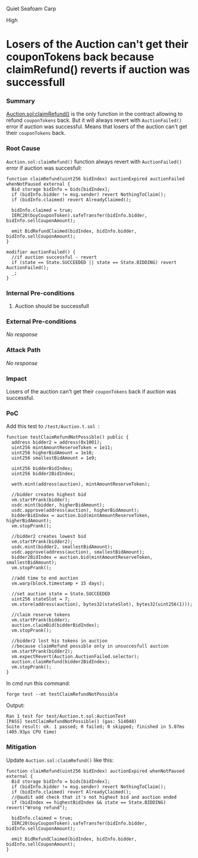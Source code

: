 Quiet Seafoam Carp

High

# Losers of the Auction can't get their couponTokens back because claimRefund() reverts if auction was successfull

### Summary

[Auction.sol:claimRefund()](https://github.com/sherlock-audit/2024-12-plaza-finance/blob/main/plaza-evm/src/Auction.sol#L367) is the only function in the contract allowing to refund `couponTokens` back. But it will always revert with `AuctionFailed()` error if auction was successful. Means that losers of the auction can't get their `couponTokens` back.

### Root Cause

`Auction.sol:claimRefund()` function always revert with `AuctionFailed()` error if auction was succesfull:
```Solidity
function claimRefund(uint256 bidIndex) auctionExpired auctionFailed whenNotPaused external {
  Bid storage bidInfo = bids[bidIndex];
  if (bidInfo.bidder != msg.sender) revert NothingToClaim();
  if (bidInfo.claimed) revert AlreadyClaimed();

  bidInfo.claimed = true;
  IERC20(buyCouponToken).safeTransfer(bidInfo.bidder, bidInfo.sellCouponAmount);

  emit BidRefundClaimed(bidIndex, bidInfo.bidder, bidInfo.sellCouponAmount);
}

modifier auctionFailed() {
  //if auction successful - revert
  if (state == State.SUCCEEDED || state == State.BIDDING) revert AuctionFailed();
  _;
}
```



### Internal Pre-conditions

1. Auction should be successfull 

### External Pre-conditions

_No response_

### Attack Path

_No response_

### Impact

Losers of the auction can't get their `couponTokens` back if auction was successful.

### PoC

Add this test to `/test/Auction.t.sol `:
```Solidity
function testClaimRefundNotPossible() public {
  address bidder2 = address(0x1001);
  uint256 mintAmountReserveToken = 1e11;
  uint256 higherBidAmount = 1e10;
  uint256 smallestBidAmount = 1e9;

  uint256 bidderBidIndex;
  uint256 bidder2BidIndex;

  weth.mint(address(auction), mintAmountReserveToken);

  //bidder creates highest bid
  vm.startPrank(bidder);
  usdc.mint(bidder, higherBidAmount);
  usdc.approve(address(auction), higherBidAmount);
  bidderBidIndex = auction.bid(mintAmountReserveToken, higherBidAmount);
  vm.stopPrank();

  //bidder2 creates lowest bid
  vm.startPrank(bidder2);
  usdc.mint(bidder2, smallestBidAmount);
  usdc.approve(address(auction), smallestBidAmount);
  bidder2BidIndex = auction.bid(mintAmountReserveToken, smallestBidAmount);
  vm.stopPrank();

  //add time to end auction
  vm.warp(block.timestamp + 15 days);

  //set auction state = State.SUCCEEDED
  uint256 stateSlot = 7;
  vm.store(address(auction), bytes32(stateSlot), bytes32(uint256(1)));

  //claim reserve tokens
  vm.startPrank(bidder);
  auction.claimBid(bidderBidIndex);
  vm.stopPrank();

  //bidder2 lost his tokens in auction
  //because claimRefund possible only in unsuccesfull auction
  vm.startPrank(bidder2);
  vm.expectRevert(Auction.AuctionFailed.selector);
  auction.claimRefund(bidder2BidIndex);
  vm.stopPrank();
}
```
In cmd run this command:
```Shell
forge test --mt testClaimRefundNotPossible
```
Output:
```Shell
Ran 1 test for test/Auction.t.sol:AuctionTest
[PASS] testClaimRefundNotPossible() (gas: 514048)
Suite result: ok. 1 passed; 0 failed; 0 skipped; finished in 5.07ms (405.93µs CPU time)
```

### Mitigation

Update `Auction.sol:claimRefund()` like this:
```Solidity
function claimRefund(uint256 bidIndex) auctionExpired whenNotPaused external {
  Bid storage bidInfo = bids[bidIndex];
  if (bidInfo.bidder != msg.sender) revert NothingToClaim();
  if (bidInfo.claimed) revert AlreadyClaimed();
  //@audit add check that it's not highest bid and auction ended
  if (bidIndex == highestBidIndex && state == State.BIDDING) revert("Wrong refund");

  bidInfo.claimed = true;
  IERC20(buyCouponToken).safeTransfer(bidInfo.bidder, bidInfo.sellCouponAmount);

  emit BidRefundClaimed(bidIndex, bidInfo.bidder, bidInfo.sellCouponAmount);
}
```